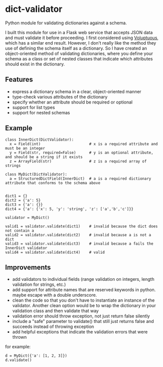 dict-validator
==============

Python module for validating dictionaries against a schema.  

I built this module for use in a Flask web service that accepts JSON data and must validate 
it before proceeding.  I first considered using [Voluptuous](https://pypi.python.org/pypi/voluptuous/), 
which has a similar end result.  However, I don't really like the method they use of defining the
schema itself as a dictionary.  So I have created an object-oriented method of validating dictionaries,
where you define your schema as a class or set of nested classes that indicate which attributes should
exist in the dictionary.

Features
---

* express a dictionary schema in a clear, object-oriented manner
* type-check various attributes of the dictionary
* specify whether an attribute should be required or optional
* support for list types
* support for nested schemas

Example
---

```
class InnerDict(DictValidator):
  x = Field(int)                      # x is a required attribute and must be an integer
  y = Field(str, required=False)      # y is an optional attribute, and should be a string if it exists
  z = ArrayField(str)                 # z is a required array of strings
  
class MyDict(DictValidator):
  a = StructuredDictField(InnerDict)  # a is a required dictionary attribute that conforms to the schema above


dict1 = {}
dict2 = {'a': 5}
dict3 = {'a': {}}
dict4 = {'a': {'x': 5, 'y': 'string', 'z': ['a','b','c']}}

validator = MyDict()

valid1 = validator.validate(dict1)    # invalid because the dict does not contain a
valid2 = validator.validate(dict2)    # invalid because a is not a dict
valid3 = validator.validate(dict3)    # invalid because a fails the InnerDict validator
valid4 = validator.validate(dict4)    # valid
```

Improvements
---

* add validators to individual fields (range validation on integers, length validation for strings, etc.)
* add support for attribute names that are reserved keywords in python.  maybe escape with a double underscore.
* clean the code so that you don't have to instantiate an instance of the validator.  Another clean option would be to wrap the dictionary in your validation class and then validate that way
* validation error should throw exception, not just return false silently
* include a "safe" parameter to validate() that still just returns false and succeeds instead of throwing exception
* add helpful exceptions that indicate the validation errors that were thrown

for example:
```
d = MyDict({'a': [1, 2, 3]})
d.validate()
```
